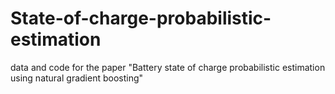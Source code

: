 # State-of-charge-probabilistic-estimation
data and code for the paper "Battery state of charge probabilistic estimation using natural gradient boosting"
